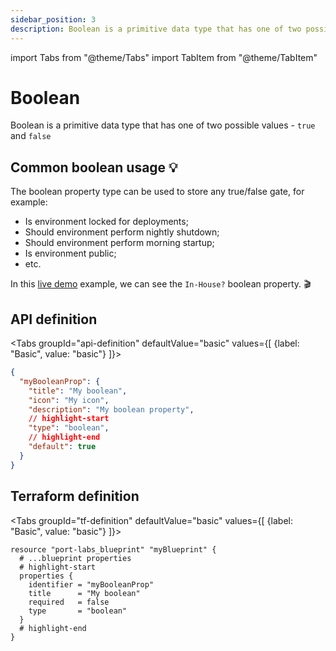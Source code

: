```yaml
---
sidebar_position: 3
description: Boolean is a primitive data type that has one of two possible values - true and false
---
```


import Tabs from "@theme/Tabs"
import TabItem from "@theme/TabItem"

# Boolean

Boolean is a primitive data type that has one of two possible values - `true` and `false`

## Common boolean usage 💡

The boolean property type can be used to store any true/false gate, for example:

- Is environment locked for deployments;
- Should environment perform nightly shutdown;
- Should environment perform morning startup;
- Is environment public;
- etc.

In this [live demo](https://demo.getport.io/packages) example, we can see the `In-House?` boolean property. 🎬

## API definition

<Tabs groupId="api-definition" defaultValue="basic" values={[
{label: "Basic", value: "basic"}
]}>

<TabItem value="basic">

```json showLineNumbers
{
  "myBooleanProp": {
    "title": "My boolean",
    "icon": "My icon",
    "description": "My boolean property",
    // highlight-start
    "type": "boolean",
    // highlight-end
    "default": true
  }
}
```

</TabItem>
</Tabs>

## Terraform definition

<Tabs groupId="tf-definition" defaultValue="basic" values={[
{label: "Basic", value: "basic"}
]}>

<TabItem value="basic">

```hcl showLineNumbers
resource "port-labs_blueprint" "myBlueprint" {
  # ...blueprint properties
  # highlight-start
  properties {
    identifier = "myBooleanProp"
    title      = "My boolean"
    required   = false
    type       = "boolean"
  }
  # highlight-end
}
```

</TabItem>
</Tabs>
